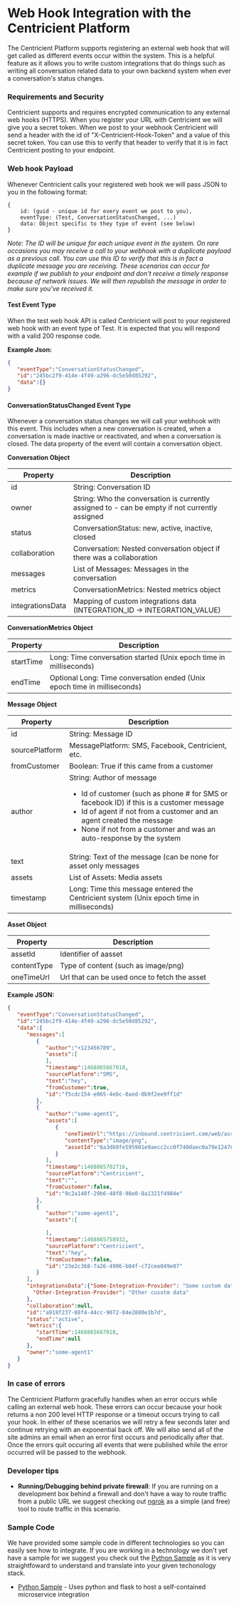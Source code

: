 # Web Hook Integration with the Centricient Platform
The Centricient Platform supports registering an external web hook that will get called as different events occur within the system. This is a helpful feature as it allows you to write custom integrations that do things such as writing all conversation related data to your own backend system when ever a conversation's status changes.

### Requirements and Security
Centricient supports and requires encrypted communication to any external web hooks (HTTPS). When you register your URL with Centricient we will give you a secret token. When we post to your webhook Centricient will send a header with the id of "X-Centricient-Hook-Token" and a value of this secret token. You can use this to verify that header to verify that it is in fact Centricient posting to your endpoint.

### Web hook Payload
Whenever Centricient calls your registered web hook we will pass JSON to you in the following format:
```
{
    id: (guid - unique id for every event we post to you),
    eventType: (Test, ConversationStatusChanged, ...)
    data: Object specific to they type of event (see below)
}
```

_Note: The ID will be unique for each unique event in the system. On rare occasions you may receive a call to your webhook with a duplicate payload as a previous call. You can use this ID to verify that this is in fact a duplicate message you are receiving. These scenarios can occur for example if we publish to your endpoint and don't receive a timely response because of network issues. We will then republish the message in order to make sure you've received it._

#### Test Event Type
When the test web hook API is called Centricient will post to your registered web hook with an event type of Test. It is expected that you will respond with a valid 200 response code. 

**Example Json:**
```json
{
   "eventType":"ConversationStatusChanged",
   "id":"245bc2f9-414e-4f49-a296-dc5e50d85292",
   "data":{}
}
```

#### ConversationStatusChanged Event Type
Whenever a conversation status changes we will call your webhook with this event. This includes when a new conversation is created, when a conversation is made inactive or reactivated, and when a conversation is closed. The data property of the event will contain a conversation object.

**Conversation Object**

| Property | Description|
|---|---|
|id | String: Conversation ID|
|owner | String: Who the conversation is currently assigned to - can be empty if not currently assigned|
|status | ConversationStatus: new, active, inactive, closed 
|collaboration | Conversation: Nested conversation object if there was a collaboration |
|messages | List of Messages: Messages in the conversation|
|metrics | ConversationMetrics: Nested metrics object|
|integrationsData| Mapping of custom integrations data (INTEGRATION_ID -> INTEGRATION_VALUE) |

**ConversationMetrics Object**

| Property | Description |
|---|---|
|startTime | Long: Time conversation started (Unix epoch time in milliseconds)|
|endTime | Optional Long: Time conversation ended (Unix epoch time in milliseconds) |

**Message Object**

| Property | Description |
|---|---|
| id | String: Message ID |
| sourcePlatform | MessagePlatform: SMS, Facebook, Centricient, etc. |
| fromCustomer | Boolean: True if this came from a customer |
| author | String: Author of message<ul><li>Id of customer (such as phone # for SMS or facebook ID) if this is a customer message</li><li>Id of agent if not from a customer and an agent created the message</li><li>None if not from a customer and was an auto-response by the system</li> |
| text | String: Text of the message (can be none for asset only messages |
| assets | List of Assets: Media assets
| timestamp | Long: Time this message entered the Centricient system (Unix epoch time in milliseconds) |

**Asset Object**

| Property | Description |
|---|---|
| assetId | Identifier of aasset |
| contentType | Type of content (such as image/png) |
| oneTimeUrl | Url that can be used once to fetch the asset |


**Example JSON:**
```json
{
   "eventType":"ConversationStatusChanged",
   "id":"245bc2f9-414e-4f49-a296-dc5e50d85292",
   "data":{
      "messages":[
         {
            "author":"+123456789",
            "assets":[
            ],
            "timestamp":1468865667018,
            "sourcePlatform":"SMS",
            "text":"hey",
            "fromCustomer":true,
            "id":"f5cdc154-e065-4ebc-8aed-0b9f2ee9ff1d"
         },
         {
            "author":"some-agent1",
            "assets":[
               {
                  "oneTimeUrl":"https://inbound.centricient.com/web/assets/onetime/08af0f24-a59a-4eef-bfe2-29812168ed47",
                  "contentType":"image/png",
                  "assetId":"6a3d60fe595901e9aecc2cc0f740daec0a79e124701f57fe36e315548cf6c3e5"
               }
            ],
            "timestamp":1468865702716,
            "sourcePlatform":"Centricient",
            "text":"",
            "fromCustomer":false,
            "id":"9c2a148f-29b6-48f8-98e0-8a1321f4984e"
         },
         {
            "author":"some-agent1",
            "assets":[

            ],
            "timestamp":1468865758932,
            "sourcePlatform":"Centricient",
            "text":"hey",
            "fromCustomer":false,
            "id":"23e2c368-7a26-4906-b04f-c72cee049e07"
         }
      ],
      "integrationsData":{"Some-Integration-Provider": "Some custom data",
        "Other-Integration-Provider": "Other cusotm data"
      },
      "collaboration":null,
      "id":"a918f237-88f4-44cc-9072-84e2880e3b7d",
      "status":"active",
      "metrics":{
         "startTime":1468865667018,
         "endTime":null
      },
      "owner":"some-agent1"
   }
}
```

### In case of errors
The Centricient Platform gracefully handles when an error occurs while calling an external web hook. These errors can occur because your hook returns a non 200 level HTTP response or a timeout occurs trying to call your hook. In either of these scenarios we will retry a few seconds later and continue retrying with an exponential back off. We will also send all of the site admins an email when an error first occurs and periodically after that. Once the errors quit occuring all events that were published while the error occurred will be passed to the webhook.

### Developer tips
* **Running/Debugging behind private firewall**: If you are running on a development box behind a firewall and don't have a way to route traffic from a public URL we suggest checking out [ngrok](https://ngrok.com) as a simple (and free) tool to route traffic in this scenario. 

### Sample Code
We have provided some sample code in different technologies so you can easily see how to integrate. If you are working in a technology we don't yet have a sample for we suggest you check out the [Python Sample](samples/python) as it is very straightfoward to understand and translate into your given techonology stack.
* [Python Sample](samples/python) - Uses python and flask to host a self-contained microservice integration
